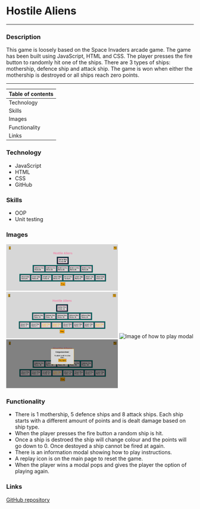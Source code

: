 # **Hostile Aliens**
***

### **Description**
This game is loosely based on the Space Invaders arcade game. The game has been built using JavaScript, HTML and CSS. The player presses the fire button to randomly hit one of the ships. There are 3 types of ships: mothership, defence ship and attack ship. The game is won when either the mothership is destroyed or all ships reach zero points.


---
| **Table of contents** |
|---|
| Technology  |
| Skills |
| Images |
| Functionality |
| Links |


### **Technology**
*   JavaScript
*   HTML
*   CSS
*   GitHub

### **Skills**
*   OOP
*   Unit testing

### **Images**
<img src="/images/home-screen-screenshot.png" alt="Image of game home page" width="300px">
<img src="/images/ships-hit-screenshot.png" alt="Image of game when ships hit" width="300px">
<img src="/how-to-play-screenshot.png" alt="Image of how to play modal" width="300px">
<img src="/images/winning-modal-screenshot.png" alt="Image of winning modal" width="300px">

### **Functionality**
* There is 1 mothership, 5 defence ships and 8 attack ships. Each ship starts with a different amount of points and is dealt damage based on ship type.
* When the player presses the fire button a random ship is hit.
* Once a ship is destroed the ship will change colour and the points will go down to 0. Once destoyed a ship cannot be fired at again.
* There is an information modal showing how to play instructions.
* A replay icon is on the main page to reset the game.
* When the player wins a modal pops and gives the player the option of playing again. 


### **Links**
[GitHub repository](https://github.com/OBuckland/hostile-aliens "Link to GitHub")
